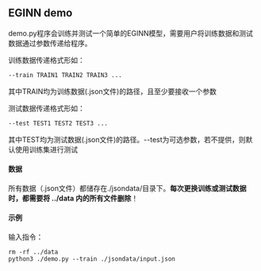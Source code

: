 ## EGINN demo

demo.py程序会训练并测试一个简单的EGINN模型，需要用户将训练数据和测试数据通过参数传递给程序。

训练数据传递格式形如：

```bash
--train TRAIN1 TRAIN2 TRAIN3 ...
```

其中TRAIN均为训练数据(.json文件)的路径，且至少要接收一个参数

测试数据传递格式形如：

```bash
--test TEST1 TEST2 TEST3 ...
```

其中TEST均为测试数据(.json文件)的路径。--test为可选参数，若不提供，则默认使用训练集进行测试

#### 数据

所有数据（.json文件）都储存在./jsondata/目录下。**每次更换训练或测试数据时，都需要将 ../data 内的所有文件删除**！

#### 示例

输入指令：

```shell
rm -rf ../data
python3 ./demo.py --train ./jsondata/input.json
```

